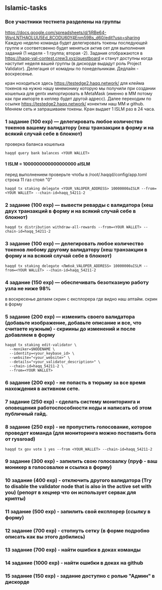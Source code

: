 ## Islamic-tasks
### Все участники тестнета разделены на группы

https://docs.google.com/spreadsheets/d/1jRBe64-WsnLNTHAOLUU5Ed_8CODU60Y4Enm59Bs_d60/edit?usp=sharing
Каждую неделю команда будет делегировать токены последующей группе и соответсвенно будет меняться актив сет для выполнения заданий (1 неделя - 1 группа; вторая -2).
Задания отображаются в https://haqq-val-contest.crew3.xyz/questboard и станут доступны когда наступит неделя вашей группы (в дискорде выдадут роль Project Validator). Делегация от комадны по понедельникам. Дедлайн - воскресенье.

кран ноходиться здесь https://testedge2.haqq.network/
для клейма токенов на нужно нашу мнемонику которую мы получили при создании кошелька для gentx импортировать в MetaMask (именно в ММ потому как при импорте в кеплер будет другой адресс). Далее переходим по ссылке https://testedge2.haqq.network/ конектим наш ММ и github. Меняем сеть и запрашиваем токены. Кран выдает 1 ISLM раз в 24 часа.

### 1 задание (100 exp) — делегировать любое количество токенов вашему валидатору (хеш транзакции в форму и на всякий случай себе в блокнот)
проверка баланса кошелька
```
haqqd query bank balances <YOUR WALLET>
```
#### 1 ISLM = 1000000000000000000 aISLM
перед выполнением проверьте чтобы в /root/.haqqd/config/app.toml  строка 11 газ стоял "0"
```
haqqd tx staking delegate <YOUR_VALOPER_ADDRESS> 10000000aISLM --from=<YOUR WALLET> --chain-id=haqq_54211-2
```
### 2 задание (100 exp) — вывести реварды с валидатора (хеш двух транзакций в форму и на всякий случай себе в блокнот)
```
haqqd tx distribution withdraw-all-rewards --from=<YOUR WALLET> --chain-id=haqq_54211-2
```
### 3 задание (100 exp) — делегировать любое количество токенов любому другому валидатору (хеш транзакции в форму и на всякий случай себе в блокнот)
```
haqqd tx staking delegate <Любой_VALOPER_ADDRESS> 10000000aISLM --from=<YOUR WALLET> --chain-id=haqq_54211-2
```
### 4 задание (150 exp) — обеспечивать безотказную работу узла не ниже 98%
в воскресенье делаем скрин с експлорера где видно наш аптайм. скрин в форму

### 5 задание (200 exp) — изменить своего валидатора (добавьте изображение, добавьте описание и все, что считаете нужным) - скриины до изменений и после добавляем в форму
```
haqqd tx staking edit-validator \
  --moniker=$NODENAME \
  --identity=<your_keybase_id> \
  --website="<your_website>" \
  --details="<your_validator_description>" \
  --chain-id=haqq_54211-2 \
  --from=<YOUR WALLET>
```
### 6 задание (200 exp) - не попасть в тюрьму за все время нахождения в активном сете.

###   7 задание (250 exp) - сделать систему мониторинга и оповещения работоспособности ноды и написать об этом публичный гайд.

###   8 задание (250 exp) - не пропустить голосование, которое проведет команда (для мониторинга можно поставить бота от ryssroad)
```
haqqd tx gov vote 1 yes --from <YOUR_WALLET> --chain-id=haqq_54211-2
```
###   9 задание (300 exp) - запилить свою голосвалку (пруф - ваш моникер в голосовалке и ссылка в форму)

###   10 задание (400 exp) - отключить другого валидатора (Try to disable the validator node that is also in the active set with you) (репорт в хецнер что он использует сервак для крипты)

###   11 задание (500 exp) - запилить свой експлорер (ссылку в форму)

###   12 задание (700 exp) - стопнуть сетку (в форме подробно описать как вы этого добились)

###   13 задание (700 exp) - найти ошибки в доках команды

###   14 задание (1000 exp) - найти ошибки в доках на github

###   15 задание (150 exp) - задание доступно с ролью "Админ" в дискорде







